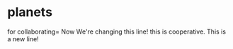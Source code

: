 # planets
for collaborating=
Now We're changing this line! 
this is cooperative.
This is a new line!
